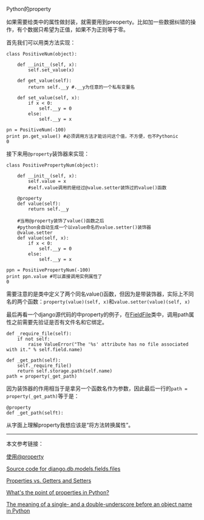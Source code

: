 Python的property

如果需要给类中的属性做封装，就需要用到preoperty。比如加一些数据纠错的操作，有个数据只希望为正值，如果不为正则等于零。

首先我们可以用类方法实现：

    class PositiveNum(object):
    
        def __init__(self, x):
            self.set_value(x)
    
        def get_value(self):
            return self.__y #.__y为任意的一个私有变量名
    
        def set_value(self, x):
            if x < 0:
                self.__y = 0
            else:
                self.__y = x
    
    pn = PositiveNum(-100)
    print pn.get_value() #必须调用方法才能访问这个值，不方便，也不Pythonic
    0

接下来用`@property`装饰器来实现：

    class PositivePropertyNum(object):
    
        def __init__(self, x):
            self.value = x
            #self.value调用的是经过@value.setter装饰过的value()函数
		    
        @property
        def value(self):
            return self.__y
            
        #当用@property装饰了value()函数之后
        #python会自动生成一个以value命名的value.setter()装饰器
        @value.setter 
        def value(self, x):
            if x < 0:
                self.__y = 0
            else:
                self.__y = x
    
    ppn = PositivePropertyNum(-100)
    print ppn.value #可以直接调用实例属性了
    0

需要注意的是类中定义了两个同名value()函数，但因为是带装饰器，实际上不同名的两个函数：`property(value)(self, x)`和`value.setter(value)(self, x)`

最后再看一个django源代码的中property的例子，在[FieldFile](https://docs.djangoproject.com/en/1.8/_modules/django/db/models/fields/files/#FieldFile)类中，调用path属性之前需要先验证是否有文件名和它绑定。

    def _require_file(self):
        if not self:
            raise ValueError("The '%s' attribute has no file associated with it." % self.field.name)
            
    def _get_path(self):
        self._require_file()
        return self.storage.path(self.name)
    path = property(_get_path)

因为装饰器的作用相当于是拿另一个函数名作为参数，因此最后一行的`path = property(_get_path)`等于是：

    @property
    def _get_path(selft):

从字面上理解property我想应该是“将方法转换属性”。

----------

本文参考链接：

[使用@property](http://www.liaoxuefeng.com/wiki/0014316089557264a6b348958f449949df42a6d3a2e542c000/00143186781871161bc8d6497004764b398401a401d4cce000)

[Source code for django.db.models.fields.files](https://docs.djangoproject.com/en/1.8/_modules/django/db/models/fields/files/#FieldFile)

[Properties vs. Getters and Setters](http://www.python-course.eu/python3_properties.php)

[What's the point of properties in Python?](http://blaag.haard.se/What-s-the-point-of-properties-in-Python/)

[The meaning of a single- and a double-underscore before an object name in Python](http://stackoverflow.com/questions/1301346/the-meaning-of-a-single-and-a-double-underscore-before-an-object-name-in-python#)

